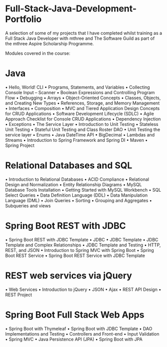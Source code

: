 # Full-Stack-Java-Development-Portfolio

A selection of some of my projects that I have completed whilst training as a Full Stack Java Developer with mthree and The Software Guild as part of the mthree Aspire Scholarship Programme.

Modules covered in the course:

# Java #

•	Hello, World! CLI
•	Programs, Statements, and Variables
•	Collecting Console Input – Scanner
•	Boolean Expressions and Controlling Program Flow
•	Debugging
•	Arrays
•	Object-Oriented Concepts
•	Classes, Objects, and Creating New Types
•	References, Storage, and Memory Management
•	Interfaces
•	Composition
•	MVC and Tiered Application Design Concepts for CRUD Applications
•	Software Development Lifecycle (SDLC)
•	Agile Approach Checklist for Console CRUD Applications
•	Dependency Injection
•	Exceptions
•	The Service Layer
•	Introduction to Unit Testing
•	Stateless Unit Testing
•	Stateful Unit Testing and Class Roster DAO
•	Unit Testing the service layer
•	Enums
•	Java DateTime API
•	BigDecimal
•	Lambdas and Streams
•	Introduction to Spring Framework and Spring DI
•	Maven
•	Spring Project

# Relational Databases and SQL #
•	Introduction to Relational Databases
•	ACID Compliance
•	Relational Design and Normalization
•	Entity Relationship Diagrams
•	MySQL Database Tools Installation
•	Getting Started with MySQL Workbench
•	SQL Select Queries
•	Data Definition Language (DDL)
•	Data Manipulation Language (DML)
•	Join Queries
•	Sorting
•	Grouping and Aggregates
•	Subqueries and views

# Spring Boot REST with JDBC #
•	Spring Boot REST with JDBC Template
•	JDBC
•	JDBC Template
•	JDBC Template and Complex Relationships
•	JDBC Template and Testing
•	HTTP, REST, and JSON
•	Introduction to Spring MVC with Spring Boot
•	Spring Boot REST Service
•	Spring Boot REST Service with JDBC Template

# REST web services via jQuery #
•	Web Services
•	Introduction to jQuery
•	JSON
•	Ajax
•	REST API Design
•	REST Project 

# Spring Boot Full Stack Web Apps #
•	Spring Boot with Thymeleaf
•	Spring Boot with JDBC Template
•	DAO Implementations and Testing
•	Controllers and Front-end
•	Input Validation
•	Spring MVC
•	Java Persistence API (JPA)
•	Spring Boot with JPA
